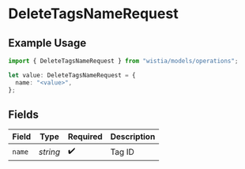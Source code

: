 # DeleteTagsNameRequest

## Example Usage

```typescript
import { DeleteTagsNameRequest } from "wistia/models/operations";

let value: DeleteTagsNameRequest = {
  name: "<value>",
};
```

## Fields

| Field              | Type               | Required           | Description        |
| ------------------ | ------------------ | ------------------ | ------------------ |
| `name`             | *string*           | :heavy_check_mark: | Tag ID             |